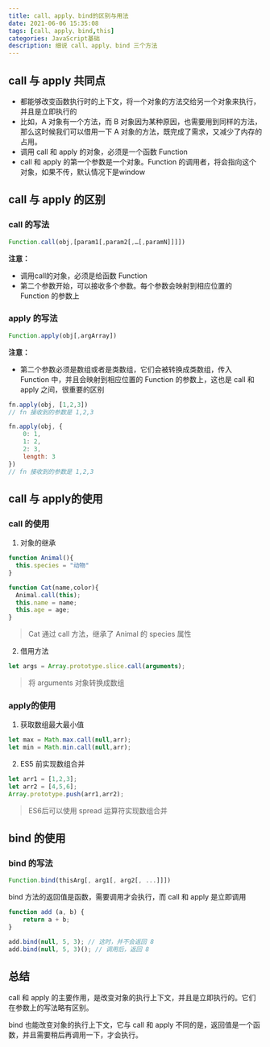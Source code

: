 ```yaml
---
title: call、apply、bind的区别与用法
date: 2021-06-06 15:35:08
tags: [call、apply、bind,this]
categories: JavaScript基础
description: 细说 call、apply、bind 三个方法
---
```


## call 与 apply 共同点

* 都能够改变函数执行时的上下文，将一个对象的方法交给另一个对象来执行，并且是立即执行的
* 比如，A 对象有一个方法，而 B 对象因为某种原因，也需要用到同样的方法，那么这时候我们可以借用一下 A 对象的方法，既完成了需求，又减少了内存的占用。
* 调用 call 和 apply 的对象，必须是一个函数 Function
* call 和 apply 的第一个参数是一个对象。Function 的调用者，将会指向这个对象，如果不传，默认情况下是window

## call 与 apply 的区别

### call 的写法

```js
Function.call(obj,[param1[,param2[,…[,paramN]]]])
```

**注意：**

* 调用call的对象，必须是给函数 Function
* 第二个参数开始，可以接收多个参数。每个参数会映射到相应位置的 Function 的参数上

### apply 的写法

```js
Function.apply(obj[,argArray])
```

**注意：**

* 第二个参数必须是数组或者是类数组，它们会被转换成类数组，传入 Function 中，并且会映射到相应位置的 Function 的参数上，这也是 call 和 apply 之间，很重要的区别

```js
fn.apply(obj, [1,2,3])
// fn 接收到的参数是 1,2,3

fn.apply(obj, {
    0: 1,
    1: 2,
    2: 3,
    length: 3
})
// fn 接收到的参数是 1,2,3
```

## call 与 apply的使用

### call 的使用

1. 对象的继承

```js
function Animal(){
  this.species = "动物"
}

function Cat(name,color){
  Animal.call(this);
  this.name = name;
  this.age = age;
}
```

> Cat 通过 call 方法，继承了 Animal 的 species 属性

2. 借用方法

```js
let args = Array.prototype.slice.call(arguments);
```

> 将 arguments 对象转换成数组

### apply的使用

1. 获取数组最大最小值

```js
let max = Math.max.call(null,arr);
let min = Math.min.call(null,arr);
```

2. ES5 前实现数组合并

```js
let arr1 = [1,2,3];
let arr2 = [4,5,6];
Array.prototype.push(arr1,arr2);
```

> ES6后可以使用 spread 运算符实现数组合并

## bind 的使用

### bind 的写法

```js
Function.bind(thisArg[, arg1[, arg2[, ...]]])
```

bind 方法的返回值是函数，需要调用才会执行，而 call 和 apply 是立即调用

```js
function add (a, b) {
    return a + b;
}

add.bind(null, 5, 3); // 这时，并不会返回 8
add.bind(null, 5, 3)(); // 调用后，返回 8
```

## 总结

call 和 apply 的主要作用，是改变对象的执行上下文，并且是立即执行的。它们在参数上的写法略有区别。

bind 也能改变对象的执行上下文，它与 call 和 apply 不同的是，返回值是一个函数，并且需要稍后再调用一下，才会执行。